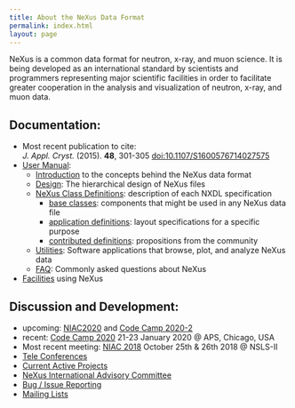 ```yaml
---
title: About the NeXus Data Format
permalink: index.html
layout: page
---
```


NeXus is a common data format for neutron, x-ray, and muon science. It
is being developed as an international standard by scientists and
programmers representing major scientific facilities in order to
facilitate greater cooperation in the analysis and visualization of
neutron, x-ray, and muon data.

## Documentation:  
* Most recent publication to cite:  
   *J. Appl. Cryst.* (2015). **48**, 301-305 [doi:10.1107/S1600576714027575](https://doi.org/10.1107/S1600576714027575)
* [User Manual](https://manual.nexusformat.org/user_manual.html):
  * [Introduction](https://manual.nexusformat.org/introduction.html) to the concepts behind the NeXus data format
  * [Design](https://manual.nexusformat.org/design.html): The hierarchical design of NeXus files
  * [NeXus Class Definitions](https://manual.nexusformat.org/classes/index.html): description of each NXDL specification
    * [base classes](https://manual.nexusformat.org/classes/base_classes/index.html): components that might be used in any NeXus data file
    * [application definitions](https://manual.nexusformat.org/classes/applications/index.html): layout specifications for a specific purpose
    * [contributed definitions](https://manual.nexusformat.org/classes/contributed_definitions/index.html): propositions from the community
  * [Utilities](https://manual.nexusformat.org/utilities.html): Software applications that browse, plot, and analyze NeXus data
  * [FAQ](https://manual.nexusformat.org/faq.html): Commonly asked questions about NeXus
* [Facilities](Facilities.html "wikilink") using NeXus

## Discussion and Development:
* upcoming: [NIAC2020](NIAC2020.html "wikilink") and [Code Camp 2020-2](CodeCamp2020-2.html "wikilink")
* recent: [Code Camp 2020](https://www.nexusformat.org/CodeCamp2020.html) 21-23 January 2020 @ APS, Chicago, USA
* Most recent meeting: [NIAC 2018](NIAC2018.html) October 25th & 26th 2018 @ NSLS-II
* [Tele Conferences](Teleconferences.html "wikilink")
* [Current Active Projects](ActiveProjects.html "wikilink")
* [NeXus International Advisory Committee](NIAC.html "wikilink")
* [Bug / Issue Reporting](IssueReporting.html "wikilink")
* [Mailing Lists](https://manual.nexusformat.org/mailinglist.html)
